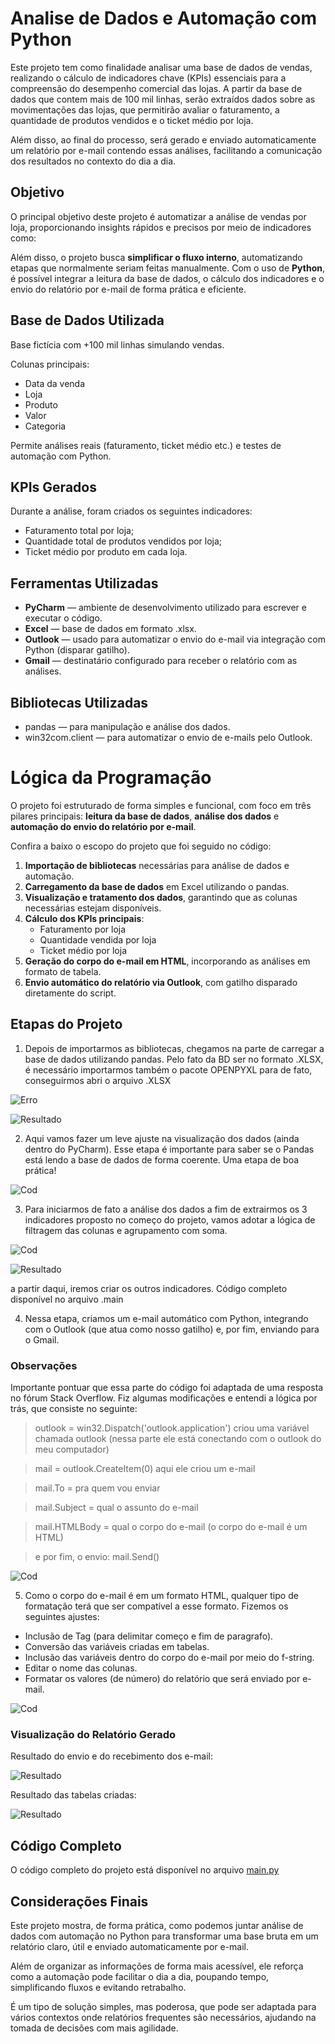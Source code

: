 # Analise de Dados e Automação com Python


Este projeto tem como finalidade analisar uma base de dados de vendas, realizando o cálculo de indicadores chave (KPIs) essenciais para a compreensão do desempenho comercial das lojas. 
A partir da base de dados que contem mais de 100 mil linhas, serão extraídos dados sobre as movimentações das lojas, que permitirão avaliar o faturamento, a quantidade de produtos vendidos e o ticket médio por loja. 

Além disso, ao final do processo, será gerado e enviado automaticamente um relatório por e-mail contendo essas análises, facilitando a comunicação dos resultados no contexto do dia a dia. 


## Objetivo

O principal objetivo deste projeto é automatizar a análise de vendas por loja, proporcionando insights rápidos e precisos por meio de indicadores como:

Além disso, o projeto busca **simplificar o fluxo interno**, automatizando etapas que normalmente seriam feitas manualmente. 
Com o uso de **Python**, é possível integrar a leitura da base de dados, o cálculo dos indicadores e o envio do relatório por e-mail de forma prática e eficiente.


## Base de Dados Utilizada

Base fictícia com +100 mil linhas simulando vendas.

Colunas principais:
- Data da venda
- Loja
- Produto
- Valor
- Categoria

Permite análises reais (faturamento, ticket médio etc.) e testes de automação com Python.


## KPIs Gerados

Durante a análise, foram criados os seguintes indicadores:

- Faturamento total por loja;
- Quantidade total de produtos vendidos por loja;
- Ticket médio por produto em cada loja.


## Ferramentas Utilizadas

- **PyCharm** — ambiente de desenvolvimento utilizado para escrever e executar o código.
- **Excel** — base de dados em formato .xlsx.
- **Outlook** — usado para automatizar o envio do e-mail via integração com Python (disparar gatilho). 
- **Gmail** — destinatário configurado para receber o relatório com as análises.


## Bibliotecas Utilizadas

- pandas — para manipulação e análise dos dados.
- win32com.client — para automatizar o envio de e-mails pelo Outlook.


# Lógica da Programação

O projeto foi estruturado de forma simples e funcional, com foco em três pilares principais: **leitura da base de dados**, **análise dos dados** e **automação do envio do relatório por e-mail**. 

Confira a baixo o escopo do projeto que foi seguido no código: 

1. **Importação de bibliotecas** necessárias para análise de dados e automação.
2. **Carregamento da base de dados** em Excel utilizando o pandas.
3. **Visualização e tratamento dos dados**, garantindo que as colunas necessárias estejam disponíveis.
4. **Cálculo dos KPIs principais**:
   - Faturamento por loja
   - Quantidade vendida por loja
   - Ticket médio por loja
5. **Geração do corpo do e-mail em HTML**, incorporando as análises em formato de tabela.
6. **Envio automático do relatório via Outlook**, com gatilho disparado diretamente do script.


## Etapas do Projeto

1. Depois de importarmos as bibliotecas, chegamos na parte de carregar a base de dados utilizando pandas. Pelo fato da BD ser no formato .XLSX, é necessário importarmos também 
o pacote OPENPYXL para de fato, conseguirmos abri o arquivo .XLSX 

![Erro](imagens/PY1.png)

![Resultado](imagens/PY2.png)


2. Aqui vamos fazer um leve ajuste na visualização dos dados (ainda dentro do PyCharm). Esse etapa é importante para saber se o Pandas está lendo a base de dados de forma coerente.
Uma etapa de boa prática!

![Cod](imagens/PY3.png)


3. Para iniciarmos de fato a análise dos dados a fim de extrairmos os 3 indicadores proposto no começo do projeto, vamos adotar a lógica de filtragem das colunas e agrupamento com soma. 

![Cod](imagens/PY4.png)

![Resultado](imagens/PY5.png)

a partir daqui, iremos criar os outros indicadores. Código completo disponível no arquivo .main


4. Nessa etapa, criamos um e-mail automático com Python, integrando com o Outlook (que atua como nosso gatilho) e, por fim, enviando para o Gmail.

### Observações

Importante pontuar que essa parte do código foi adaptada de uma resposta no fórum Stack Overflow. Fiz algumas modificações e entendi a lógica por trás, que consiste no seguinte:

> outlook = win32.Dispatch('outlook.application')
> criou uma variável chamada outlook (nessa parte ele está conectando com o outlook do meu computador)

> mail = outlook.CreateItem(0)
> aqui ele criou um e-mail

> mail.To =
> pra quem vou enviar

> mail.Subject =
> qual o assunto do e-mail

> mail.HTMLBody =
> qual o corpo do e-mail (o corpo do e-mail é um HTML)

> e por fim, o envio: 
> mail.Send()

![Cod](imagens/PY6.png)


5. Como o corpo do e-mail é em um formato HTML, qualquer tipo de formatação terá que ser compatível a esse formato.
Fizemos os seguintes ajustes: 

- Inclusão de Tag (para delimitar começo e fim de paragrafo).
- Conversão das variáveis criadas em tabelas.
- Inclusão das variáveis dentro do corpo do e-mail por meio do f-string. 
- Editar o nome das colunas.
- Formatar os valores (de número) do relatório que será enviado por e-mail. 

![Cod](imagens/PY7.png)


### Visualização do Relatório Gerado

Resultado do envio e do recebimento dos e-mail:

![Resultado](imagens/PY8.png)


Resultado das tabelas criadas:

![Resultado](imagens/PY9.png)


## Código Completo 

O código completo do projeto está disponível no arquivo [main.py](./main.py)


## Considerações Finais 

Este projeto mostra, de forma prática, como podemos juntar análise de dados com automação no Python para transformar uma base bruta em um relatório claro, útil e enviado 
automaticamente por e-mail.

Além de organizar as informações de forma mais acessível, ele reforça como a automação pode facilitar o dia a dia, poupando tempo, simplificando fluxos e evitando retrabalho.

É um tipo de solução simples, mas poderosa, que pode ser adaptada para vários contextos onde relatórios frequentes são necessários, ajudando na tomada de decisões com mais agilidade.






